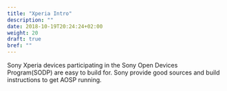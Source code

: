 ```yaml
---
title: "Xperia Intro"
description: ""
date: 2018-10-19T20:24:24+02:00
weight: 20
draft: true
bref: ""
---
```


Sony Xperia devices participating in the Sony Open Devices Program(SODP) are
easy to build for. Sony provide good sources and build instructions to get AOSP
running.
